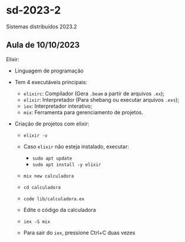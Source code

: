 # sd-2023-2
Sistemas distribuídos 2023.2


## Aula de 10/10/2023

Elixir:
- Linguagem de programação
- Tem 4 executáveis principais:
  - `elixirc`: Compilador (Gera `.beam` a partir de arquivos `.ex`);
  - `elixir`: Interpretador (Para shebang ou executar arquivos `.exs`);
  - `iex`: Interpretador interativo;
  - `mix`: Ferramenta para gerenciamento de projetos.

- Criação de projetos com elixir:

  - `elixir -v`
  - Caso `elixir` não esteja instalado, executar:

    - `sudo apt update`
    - `sudo apt install -y elixir`

  - `mix new calculadora`
  - `cd calculadora`
  - `code lib/calculadora.ex`
  - Edite o código da calculadora
  - `iex -S mix`
  - Para sair do `iex`, pressione Ctrl+C duas vezes
